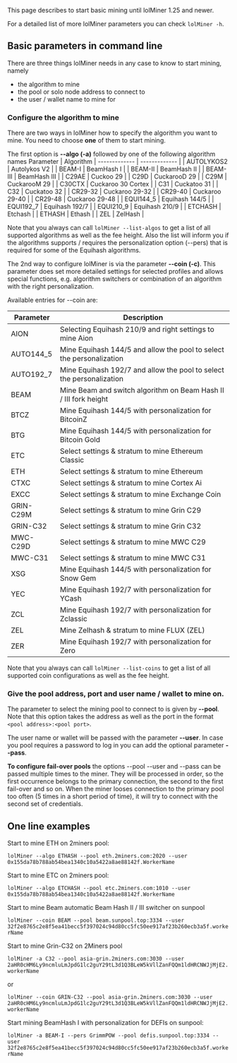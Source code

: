 This page describes to start basic mining until lolMiner 1.25 and newer.

For a detailed list of more lolMiner parameters you can check `lolMiner -h`.

## Basic parameters in command line

There are three things lolMiner needs in any case to know to start mining, namely
- the algorithm to mine
- the pool or solo node address to connect to
- the user / wallet name to mine for

### Configure the algorithm to mine

There are two ways in lolMiner how to specify the algorithm you want to mine. You need to choose **one** of them to start mining.

The first option is **--algo (-a)** followed by one of the following algorithm names
Parameter | Algorithm
| ------------- | ------------- |
| AUTOLYKOS2 | Autolykos V2  |
| BEAM-I | BeamHash I  |
| BEAM-II | BeamHash II  |
| BEAM-III | BeamHash III |
| C29AE   | Cuckoo 29  |
| C29D  | CuckarooD 29  |
| C29M | CuckarooM 29 |
| C30CTX | Cuckaroo 30 Cortex |
| C31 | Cuckatoo 31   |
| C32 | Cuckatoo 32   |
| CR29-32   | Cuckaroo 29-32  |
| CR29-40  | Cuckaroo 29-40  |
| CR29-48 | Cuckaroo 29-48 |
| EQUI144_5 | Equihash 144/5  |
| EQUI192_7 | Equihash 192/7  |
| EQUI210_9 | Equihash 210/9  |
| ETCHASH | Etchash  |
| ETHASH | Ethash   |
| ZEL | ZelHash |

Note that you always can call `lolMiner --list-algos` to get a list of all supported algorithms as well as the fee height. Also the list will inform you if the algorithms supports / requires the personalization option (--pers) that is required for some of the Equihash algorithms.


The 2nd way to configure lolMiner is via the parameter **--coin (-c)**. This parameter does set more detailed settings for selected profiles and allows special functions, e.g. algorithm switchers or combination of an algorithm with the right personalization.

Available entries for --coin are:

Parameter | Description
| ------------- | ------------- |
| AION | Selecting Equihash 210/9 and right settings to mine Aion |
| AUTO144_5 | Mine Equihash 144/5 and allow the pool to select the personalization |
| AUTO192_7 | Mine Equihash 192/7 and allow the pool to select the personalization |
| BEAM | Mine Beam and switch algorithm on Beam Hash II / III fork height |
| BTCZ | Mine Equihash 144/5 with personalization for BitcoinZ  |
| BTG  | Mine Equihash 144/5 with personalization for Bitcoin Gold  |
|ETC | Select settings & stratum to mine Ethereum Classic |
|ETH | Select settings  & stratum to mine Ethereum |
|CTXC | Select settings & stratum to mine Cortex Ai |
|EXCC | Select settings  & stratum to mine Exchange Coin |
|GRIN-C29M | Select settings & stratum to mine Grin C29 |
|GRIN-C32  | Select settings & stratum to mine Grin C32 |
|MWC-C29D  | Select settings & stratum to mine MWC C29 |
|MWC-C31  | Select settings & stratum to mine MWC C31 |
|XSG | Mine Equihash 144/5 with personalization for Snow Gem |
|YEC | Mine Equihash 192/7 with personalization for YCash |
|ZCL | Mine Equihash 192/7 with personalization for Zclassic |
|ZEL | Mine Zelhash & stratum to mine FLUX (ZEL) |
|ZER  | Mine Equihash 192/7 with personalization for Zero |

Note that you always can call `lolMiner --list-coins` to get a list of all supported coin configurations as well as the fee height.

### Give the pool address, port and user name / wallet to mine on.

The parameter to select the mining pool to connect to is given by **--pool**. Note that this option takes the address as well as the port in the format `<pool address>:<pool port>`.

The user name or wallet will be passed with the parameter **--user**. In case you pool requires a password to log in you can add the optional parameter **--pass**.

**To configure fail-over pools** the options --pool --user and --pass can be passed multiple times to the miner. They will be processed in order, so the first occurrence belongs to the primary connection, the second to the first fail-over and so on. When the miner looses connection to the primary pool too often (5 times in a short period of time), it will try to connect with the second set of credentials.


## One line examples

Start to mine ETH on 2miners pool:

`lolMiner --algo ETHASH --pool eth.2miners.com:2020 --user 0x155da78b788ab54bea1340c10a5422a8ae88142f.WorkerName`

Start to mine ETC on 2miners pool:

`lolMiner --algo ETCHASH --pool etc.2miners.com:1010 --user 0x155da78b788ab54bea1340c10a5422a8ae88142f.WorkerName`

Start to mine Beam automatic Beam Hash II / III switcher on sunpool

`lolMiner --coin BEAM --pool beam.sunpool.top:3334 --user 32f2e8765c2e8f5ea41becc5f397024c94d80cc5fc50ee917af23b260ecb3a5f.workerName`

Start to mine Grin-C32 on 2Miners pool

`lolMiner -a C32 --pool asia-grin.2miners.com:3030 --user 2aHR0cHM6Ly9ncmluLmJpdG1lc2guY29tL3d1Q3BLeW5kVllZanFQQm1ldHRCNWJjMjE2.workerName`

or

`lolMiner --coin GRIN-C32 --pool asia-grin.2miners.com:3030 --user 2aHR0cHM6Ly9ncmluLmJpdG1lc2guY29tL3d1Q3BLeW5kVllZanFQQm1ldHRCNWJjMjE2.workerName`

Start mining BeamHash I with personalization for DEFIs on sunpool:

`lolMiner -a BEAM-I --pers GrimmPOW --pool defis.sunpool.top:3334 --user 32f2e8765c2e8f5ea41becc5f397024c94d80cc5fc50ee917af23b260ecb3a5f.workerName`


